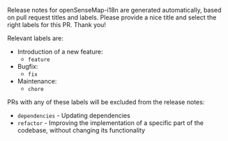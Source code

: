 Release notes for openSenseMap-i18n are generated automatically, based on pull request titles and labels. Please provide a nice title and select the right labels for this PR. Thank you!

Relevant labels are:

- Introduction of a new feature:
  - `feature`
- Bugfix:
  - `fix`
- Maintenance:
  - `chore`

PRs with any of these labels will be excluded from the release notes:

- `dependencies` - Updating dependencies
- `refactor` - Improving the implementation of a specific part of the codebase, without changing its functionality
